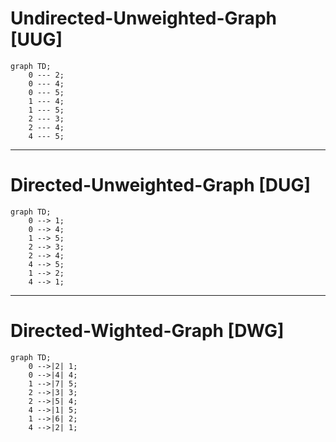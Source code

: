 # Undirected-Unweighted-Graph [UUG]
```mermaid
graph TD;
    0 --- 2;
    0 --- 4;
    0 --- 5;
    1 --- 4;
    1 --- 5;
    2 --- 3;
    2 --- 4;
    4 --- 5;
``` 
---

# Directed-Unweighted-Graph [DUG]
```mermaid
graph TD;
    0 --> 1;
    0 --> 4;
    1 --> 5;
    2 --> 3;
    2 --> 4;
    4 --> 5;
    1 --> 2;
    4 --> 1;
```
---
# Directed-Wighted-Graph [DWG]
```mermaid
graph TD;
    0 -->|2| 1;
    0 -->|4| 4;
    1 -->|7| 5;
    2 -->|3| 3;
    2 -->|5| 4;
    4 -->|1| 5;
    1 -->|6| 2;
    4 -->|2| 1;

```

